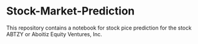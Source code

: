 # Stock-Market-Prediction

This repository contains a notebook for stock pice prediction for the stock ABTZY or Aboitiz Equity Ventures, Inc.

